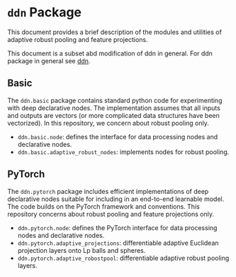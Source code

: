 # `ddn` Package

This document provides a brief description of the modules and utilities of adaptive robust pooling and feature projections.

This document is a subset abd modification of ddn in general. For ddn package in general see [ddn](https://github.com/anucvml/ddn).

## Basic

The `ddn.basic` package contains standard python code for experimenting with deep declarative nodes. The
implementation assumes that all inputs and outputs are vectors (or more complicated data structures
have been vectorized). In this repository, we concern about robust pooling only.

* `ddn.basic.node`: defines the interface for data processing nodes and declarative nodes.
* `ddn.basic.adaptive_robust_nodes`: implements nodes for robust pooling.


## PyTorch

The `ddn.pytorch` package includes efficient implementations of deep declarative nodes suitable for including
in an end-to-end learnable model. The code builds on the PyTorch framework and conventions. This repository concerns
about robust pooling and feature projections only.

* `ddn.pytorch.node`: defines the PyTorch interface for data processing nodes and declarative nodes.
* `ddn.pytorch.adaptive_projections`: differentiable adaptive Euclidean projection layers onto Lp balls and spheres.
* `ddn.pytorch.adaptive_robostpool`: differentiable adaptive robust pooling layers.
